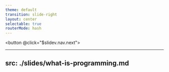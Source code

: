 ```yaml
---
theme: default
transition: slide-right
layout: center
selectable: true
routerMode: hash
---
```


<button @click="$slidev.nav.next">
  <mdi-chevron-double-left class="text-4xl text-zinc-600 hover:text-zinc-100 active:scale-90" />
</button>

---
src: ./slides/what-is-programming.md
---
